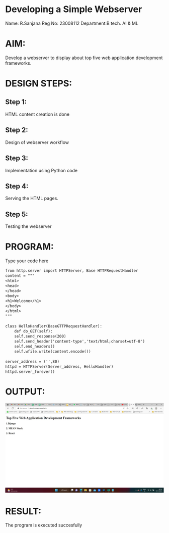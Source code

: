 # Developing a Simple Webserver

Name: R.Sanjana
Reg No: 23008112
Department:B tech. AI & ML

# AIM:

Develop a webserver to display about top five web application development frameworks.

# DESIGN STEPS:

## Step 1:

HTML content creation is done

## Step 2:

Design of webserver workflow

## Step 3:

Implementation using Python code

## Step 4:

Serving the HTML pages.

## Step 5:

Testing the webserver
# PROGRAM:
Type your code here
```
from http.server import HTTPServer, Base HTTPRequestHandler
content = """  
<html>
<head>
</head>
<body>
<h1>Welcome</h1>
</body>
</html>
"""

class HelloHandler(BaseGTTPRequestHandler):
    def do_GET(self):
    self.send_response(200)
    self.send_header('content-type','text/html;charset=utf-8')
    self.end_headers()
    self.wfile.write(content.encode())

server_address = ('',80)
httpd = HTTPServer(Server_address, HelloHandler)
httpd.server_forever()
 ```

# OUTPUT:
![Alt text](images/webserver.jpg)



# RESULT:

The program is executed succesfully
